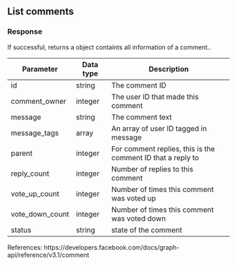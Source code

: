 ## List comments

### Response
If successful, returns a object containts all information of a comment..

| Parameter | Data type | Description |
| --------- | --------- | --------- |
id | string | The comment ID
comment_owner | integer | The user ID that made this comment
message | string | The comment text
message_tags | array | An array of user ID tagged in message
parent | integer | For comment replies, this is the comment ID that a reply to
reply_count | integer | Number of replies to this comment
vote_up_count | integer | Number of times this comment was voted up
vote_down_count | integer | Number of times this comment was voted down
status | string | state of the comment

<aside class="notice">
References: https://developers.facebook.com/docs/graph-api/reference/v3.1/comment
</aside>

